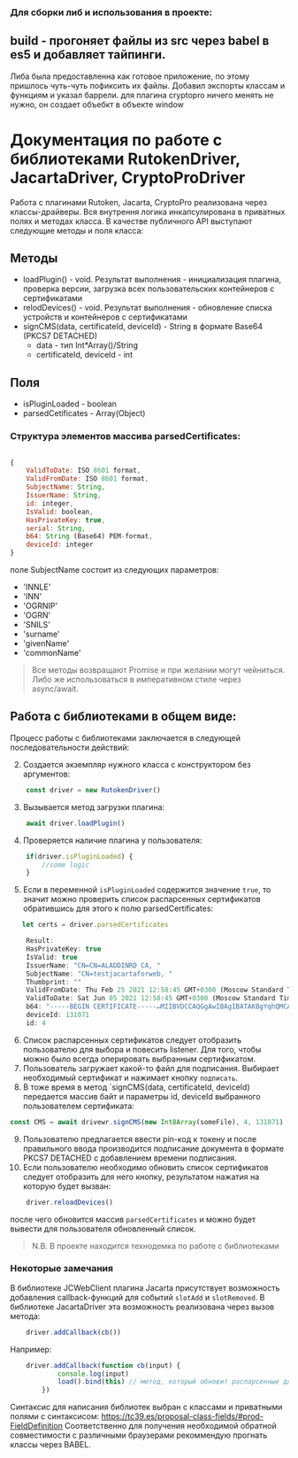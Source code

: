 ### Для сборки либ и использования в проекте:
## build - прогоняет файлы из src через babel в es5 и добавляет тайпинги.

Либа была предоставленна как готовое приложениe, по этому пришлось чуть-чуть пофиксить их файлы.
    Добавил экспорты классам и функциям и указал баррели.
    для плагина cryptopro ничего менять не нужно, он создает объебкт в объекте window


# Документация по работе с библиотеками RutokenDriver, JacartaDriver, CryptoProDriver

Работа с плагинами Rutoken, Jacarta, CryptoPro реализована через классы-драйверы.
Вся внутрення логика инкапсулирована в приватных полях и методах класса. В качестве публичного API выступают следующие методы и поля класса:
## Методы
-  loadPlugin() - void. Результат выполнения - инициализация плагина, проверка версии, загрузка всех пользовательских контейнеров с сертификатами
-  relodDevices() - void. Результат выполнения - обновление списка устройств и контейнеров с сертификатами
-  signCMS(data, certificateId, deviceId) - String в формате Base64 (PKCS7 DETACHED)
   * data - тип Int*Array()/String
   * certificateId, deviceId - int

## Поля
- isPluginLoaded - boolean
- parsedCetificates - Array(Object)

### Структура элементов массива parsedCertificates:
```javascript

{
    ValidToDate: ISO 8601 format,
    ValidFromDate: ISO 8601 format,
    SubjectName: String,
    IssuerName: String,
    id: integer,
    IsValid: boolean,
    HasPrivateKey: true,
    serial: String,
    b64: String (Base64) PEM-format,
    deviceId: integer
}
```

 поле SubjectName состоит из следующих параметров:
 * 'INNLE'
 * 'INN'
 * 'OGRNIP'
 * 'OGRN'
 * 'SNILS'
 * 'surname'
 * 'givenName'
 * 'commonName'

> Все методы возвращают Promise и при желании могут чейниться. Либо же использоваться в императивном стиле через async/await.

## Работа с библиотеками в общем виде:
Процесс работы с библиотеками заключается в следующей последовательности действий:


2. Создается экземпляр нужного класса с конструктором без аргументов:

```javascript
    const driver = new RutokenDriver()
```
3. Вызывается метод загрузки плагина:

```javascript
    await driver.loadPlugin()
```
4. Проверяется наличие плагина у пользователя:

```javascript
    if(driver.isPluginLoaded) {
        //some logic
    }
```
5. Если в переменной `isPluginLoaded` содержится значение `true`, то значит можно проверить список распарсенных сертификатов обратившись для этого к полю parsedCertificates:

```javascript
   let certs = driver.parsedCertificates

    Result:
    HasPrivateKey: true
    IsValid: true
    IssuerName: "CN=CN=ALADDINRD CA, "
    SubjectName: "CN=testjacartaforweb, "
    Thumbprint: ""
    ValidFromDate: Thu Feb 25 2021 12:58:45 GMT+0300 (Moscow Standard Time) {}
    ValidToDate: Sat Jun 05 2021 12:58:45 GMT+0300 (Moscow Standard Time) {}
    b64: "-----BEGIN CERTIFICATE-----↵MIIBVDCCAQGgAwIBAgIBATAKBgYqhQMCAgMFADAnMRgwFgYDVQQDDA9DTj1BTEFE↵RElOUkQgQ0ExCzAJBgNVBAYTAlJVMB4XDTIxMDIyNTA5NTg0NVoXDTIxMDYwNTA5↵NTg0NVowKTEaMBgGA1UEAwwRdGVzdGphY2FydGFmb3J3ZWIxCzAJBgNVBAYTAlJV↵MGYwHwYIKoUDBwEBAQEwEwYHKoUDAgIkAAYIKoUDBwEBAgIDQwAEQGPgmPTOL51s↵FZZsAl7MO41ChFgVimoWtOe9JLnhhKdvdxW0+ZhP5xkE29B0uTQFE61mBV6rFf2I↵n5FX5XYW53ajDzANMAsGA1UdDwQEAwIHgDAKBgYqhQMCAgMFAANBALg5GKrYgRmP↵McKiu+i03r0e4KbzUmEn6vWY38rL5zWrKWuc9crYVyaH4JKBgIdZnW03Sk/1421Z↵H6fOfGfKjpc=↵-----END CERTIFICATE-----"
    deviceId: 131071
    id: 4

```
6. Список распарсенных сертификатов следует отобразить пользователю для выбора и повесить listener. Для того, чтобы можно было всегда оперировать выбранным сертификатом.
7. Пользователь загружает какой-то файл для подписания. Выбирает необходимый сертификат и нажимает кнопку `подписать`.
8. В тоже время в метод `signCMS(data, certificateId, deviceId) передается массив байт и параметры id, deviceId выбранного пользователем сертификата:

```javascript
const CMS = await drivewr.signCMS(new Int8Array(someFile), 4, 131071)
```
9. Пользователю предлагается ввести pin-код к токену и после правильного ввода производится подписание документа в формате PKCS7 DETACHED с добавлением времени подписания.
10. Если пользователю необходимо обновить список сертификатов следует отобразить для него кнопку, результатом нажатия на которую будет вызван:
```javascript
    driver.reloadDevices()
```
после чего обновится массив `parsedCertificates` и можно будет вывести для пользователя обновленный список.

>N.B.
В проекте находится технодемка по работе с библиотеками


### Некоторые замечания
В библиотеке JCWebClient плагина Jacarta присутствует возможность добавления callback-функций для событий `slotAdd` и `slotRemoved`.
В библиотеке JacartaDriver эта возможность реализована через вызов метода:
```javascript
    driver.addCallback(cb())
```
Например:
```javascript
    driver.addCallback(function cb(input) {
            console.log(input)
            load().bind(this) // метод, который обновит распарсенные для пользователя сертификаты 
        })
```


Синтаксис для написания библиотек выбран c классами и приватными полями с синтаксисом: https://tc39.es/proposal-class-fields/#prod-FieldDefinition
Соответственно для получения необходимой обратной совместимости с различными браузерами рекоммендую прогнать классы через BABEL.
